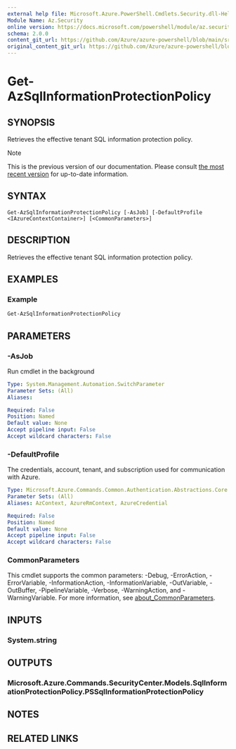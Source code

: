 ```yaml
---
external help file: Microsoft.Azure.PowerShell.Cmdlets.Security.dll-Help.xml
Module Name: Az.Security
online version: https://docs.microsoft.com/powershell/module/az.security/Get-AzSqlInformationProtectionPolicy
schema: 2.0.0
content_git_url: https://github.com/Azure/azure-powershell/blob/main/src/Security/Security/help/Get-AzSqlInformationProtectionPolicy.md
original_content_git_url: https://github.com/Azure/azure-powershell/blob/main/src/Security/Security/help/Get-AzSqlInformationProtectionPolicy.md
---
```


# Get-AzSqlInformationProtectionPolicy

## SYNOPSIS
Retrieves the effective tenant SQL information protection policy.

> [!NOTE]
>This is the previous version of our documentation. Please consult [the most recent version](/powershell/module/az.security/get-azsqlinformationprotectionpolicy) for up-to-date information.

## SYNTAX

```
Get-AzSqlInformationProtectionPolicy [-AsJob] [-DefaultProfile <IAzureContextContainer>] [<CommonParameters>]
```

## DESCRIPTION
Retrieves the effective tenant SQL information protection policy.

## EXAMPLES

### Example
```powershell
Get-AzSqlInformationProtectionPolicy
```

## PARAMETERS

### -AsJob
Run cmdlet in the background

```yaml
Type: System.Management.Automation.SwitchParameter
Parameter Sets: (All)
Aliases:

Required: False
Position: Named
Default value: None
Accept pipeline input: False
Accept wildcard characters: False
```

### -DefaultProfile
The credentials, account, tenant, and subscription used for communication with Azure.

```yaml
Type: Microsoft.Azure.Commands.Common.Authentication.Abstractions.Core.IAzureContextContainer
Parameter Sets: (All)
Aliases: AzContext, AzureRmContext, AzureCredential

Required: False
Position: Named
Default value: None
Accept pipeline input: False
Accept wildcard characters: False
```

### CommonParameters
This cmdlet supports the common parameters: -Debug, -ErrorAction, -ErrorVariable, -InformationAction, -InformationVariable, -OutVariable, -OutBuffer, -PipelineVariable, -Verbose, -WarningAction, and -WarningVariable. For more information, see [about_CommonParameters](http://go.microsoft.com/fwlink/?LinkID=113216).

## INPUTS

### System.string

## OUTPUTS

### Microsoft.Azure.Commands.SecurityCenter.Models.SqlInformationProtectionPolicy.PSSqlInformationProtectionPolicy

## NOTES

## RELATED LINKS
